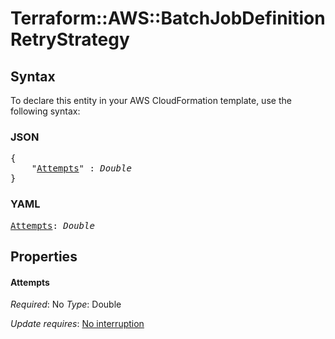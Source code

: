 # Terraform::AWS::BatchJobDefinition RetryStrategy

## Syntax

To declare this entity in your AWS CloudFormation template, use the following syntax:

### JSON

<pre>
{
    "<a href="#attempts" title="Attempts">Attempts</a>" : <i>Double</i>
}
</pre>

### YAML

<pre>
<a href="#attempts" title="Attempts">Attempts</a>: <i>Double</i>
</pre>

## Properties

#### Attempts

_Required_: No
_Type_: Double

_Update requires_: [No interruption](https://docs.aws.amazon.com/AWSCloudFormation/latest/UserGuide/using-cfn-updating-stacks-update-behaviors.html#update-no-interrupt)

